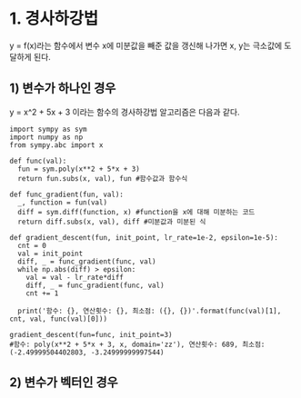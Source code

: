 # 1. 경사하강법
y = f(x)라는 함수에서 변수 x에 미분값을 빼준 값을 갱신해 나가면 x, y는 극소값에 도달하게 된다.
## 1) 변수가 하나인 경우
y = x^2 + 5x + 3 이라는 함수의 경사하강법 알고리즘은 다음과 같다.

    import sympy as sym
    import numpy as np
    from sympy.abc import x
  
    def func(val):
      fun = sym.poly(x**2 + 5*x + 3)
      return fun.subs(x, val), fun #함수값과 함수식
    
    def func_gradient(fun, val):
      _, function = fun(val)
      diff = sym.diff(function, x) #function을 x에 대해 미분하는 코드
      return diff.subs(x, val), diff #미분값과 미분된 식
    
    def gradient_descent(fun, init_point, lr_rate=1e-2, epsilon=1e-5):
      cnt = 0
      val = init_point
      diff, _ = func_gradient(func, val)
      while np.abs(diff) > epsilon:
        val = val - lr_rate*diff
        diff, _ = func_gradient(func, val)
        cnt += 1
        
      print('함수: {}, 연산횟수: {}, 최소점: ({}, {})'.format(func(val)[1], cnt, val, func(val)[0]))
    
    gradient_descent(fun=func, init_point=3)
    #함수: poly(x**2 + 5*x + 3, x, domain='zz'), 연산횟수: 689, 최소점: (-2.49999504402803, -3.24999999997544)
    
## 2) 변수가 벡터인 경우
